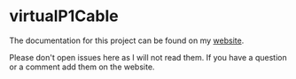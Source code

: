 # virtualP1Cable

The documentation for this project can be found on my [website](https://willem.aandewiel.nl/index.php/2023/07/31/virtuele-p1-kabel/).

Please don't open issues here as I will not read them. If you have a question or a comment add them on the website.

